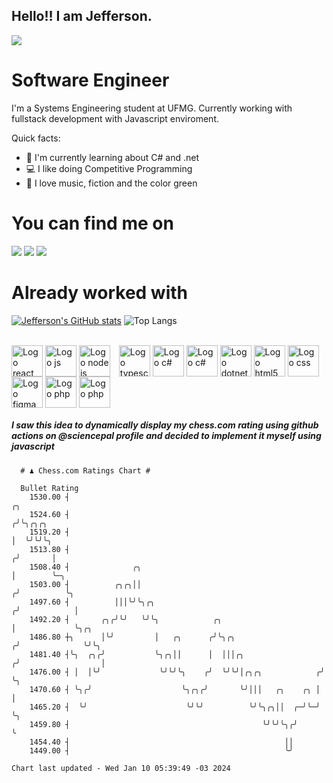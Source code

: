 ## Hello!! I am Jefferson.
![](https://komarev.com/ghpvc/?username=Jefferson13t&label=Profile%20Visits&color=blue&style=for-the-badge)

# Software Engineer
I'm a Systems Engineering student at UFMG. Currently working with fullstack development with Javascript enviroment.

<div>
Quick facts:
  <ul>
<li>🚀 I'm currently learning about C# and .net</li>
<li>💻 I like doing Competitive Programming</li>
<li>💚 I love music, fiction and the color green</li>
    </ul>
</div>

# You can find me on
<div>
  <a href="https://www.linkedin.com/in/jefferson-souuza" target="_blank"><img src="https://img.shields.io/badge/-LinkedIn-%230077B5?style=for-the-badge&logo=linkedin&logoColor=white" target="_blank"></a> 
    <a href = "mailto:jefersonpereira1331@gmail.com"><img loading="lazy" src="https://img.shields.io/badge/Gmail-D14836?style=for-the-badge&logo=gmail&logoColor=white" target="_blank"></a>
  <a href="https://instagram.com/jeffpsou" target="_blank"><img src="https://img.shields.io/badge/-Instagram-%23E4405F?style=for-the-badge&logo=instagram&logoColor=white" target="_blank"></a>
</div>

# Already worked with
[![Jefferson's GitHub stats](https://github-readme-stats.vercel.app/api?username=jefferson13t&show_icons=true&theme=gotham&rank_icon=github&layout=compact)](https://github.com/anuraghazra/github-readme-stats)
![Top Langs](https://github-readme-stats.vercel.app/api/top-langs/?username=jefferson13t&size_weight=0.5&count_weight=0.5&theme=gotham&layout=compact)

<div style="display: inline_block"><br>
  <img alt="Logo react" align="center" style="height:50px" src="https://cdn.jsdelivr.net/gh/devicons/devicon/icons/react/react-original.svg" />
  <img alt="Logo js" align="center" style="height:50px" src="https://cdn.jsdelivr.net/gh/devicons/devicon/icons/javascript/javascript-original.svg" />
  <img alt="Logo node js" align="center" style="height:50px; margin-right: 10px" src="https://cdn.jsdelivr.net/gh/devicons/devicon/icons/nodejs/nodejs-original.svg" />
  <img alt="Logo typescript" align="center" style="height:50px" src="https://cdn.jsdelivr.net/gh/devicons/devicon/icons/typescript/typescript-original.svg" />
  <img alt="Logo c#" align="center" style="height:50px" src="https://cdn.jsdelivr.net/gh/devicons/devicon/icons/graphql/graphql-plain.svg" />
  <img alt="Logo c#" align="center" style="height:50px" src="https://cdn.jsdelivr.net/gh/devicons/devicon/icons/csharp/csharp-original.svg" />
  <img alt="Logo dotnet" align="center" style="height:50px" src="https://cdn.jsdelivr.net/gh/devicons/devicon/icons/dotnetcore/dotnetcore-original.svg" />
  <img alt="Logo html5" align="center" style="height:50px" src="https://cdn.jsdelivr.net/gh/devicons/devicon/icons/html5/html5-original.svg" />
  <img alt="Logo css" align="center" style="height:50px" src="https://cdn.jsdelivr.net/gh/devicons/devicon/icons/css3/css3-original.svg" />
  <img alt="Logo figma" align="center" style="height:50px" src="https://cdn.jsdelivr.net/gh/devicons/devicon/icons/figma/figma-original.svg" />
  <img alt="Logo php" align="center" style="height:50px" src="https://cdn.jsdelivr.net/gh/devicons/devicon/icons/cplusplus/cplusplus-original.svg" />
  <img alt="Logo php" align="center" style="height:50px" src="https://cdn.jsdelivr.net/gh/devicons/devicon/icons/php/php-original.svg" />
</div>

##### I saw this idea to dynamically display my chess.com rating using github actions on @sciencepal profile and decided to implement it myself using javascript

```
  # ♟︎ Chess.com Ratings Chart #
  
  Bullet Rating
    1530.00 ┤                                                              ╭╮                
    1524.60 ┤                                                             ╭╯╰╮╭╮╭╮           
    1519.20 ┤                                                             │  ╰╯╰╯╰╮          
    1513.80 ┤                                                            ╭╯       │          
    1508.40 ┤              ╭╮                                            │        ╰─╮        
    1503.00 ┤          ╭╮╭╮││                                           ╭╯          ╰╮       
    1497.60 ┤          │││╰╯╰╮╭╮                                       ╭╯            │       
    1492.20 ┤       ╭╮╭╯╰╯   ╰╯╰╮            ╭╮                        │             ╰╮╭╮    
    1486.80 ┼╮      │╰╯         │   ╭╮      ╭╯╰╮╭╮                    ╭╯              ╰╯╰╮   
    1481.40 ┤╰╮  ╭╮╭╯           ╰╮╭╮││      │  │││╭╮                 ╭╯                  │   
    1476.00 ┤ │  │╰╯             ╰╯╰╯╰╮    ╭╯  ╰╯╰╯│╭╮╭╮            ╭╯                   ╰╮  
    1470.60 ┤ ╰╮╭╯                    ╰╮╭╮╭╯       ╰╯│││   ╭╮    ╭╮ │                     │  
    1465.20 ┤  ╰╯                      ╰╯╰╯          ╰╯╰╮╭╮││  ╭─╯╰─╯                     ╰╮ 
    1459.80 ┤                                           ╰╯╰╯╰╮╭╯                           ╰ 
    1454.40 ┤                                                ││                              
    1449.00 ┤                                                ╰╯                              

Chart last updated - Wed Jan 10 05:39:49 -03 2024  
  ```
